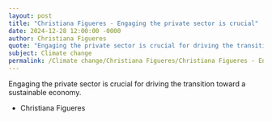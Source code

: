 ```yaml
---
layout: post
title: "Christiana Figueres - Engaging the private sector is crucial"
date: 2024-12-28 12:00:00 -0000
author: Christiana Figueres
quote: "Engaging the private sector is crucial for driving the transition toward a sustainable economy."
subject: Climate change
permalink: /Climate change/Christiana Figueres/Christiana Figueres - Engaging the private sector is crucial
---
```


Engaging the private sector is crucial for driving the transition toward a sustainable economy.

- Christiana Figueres
